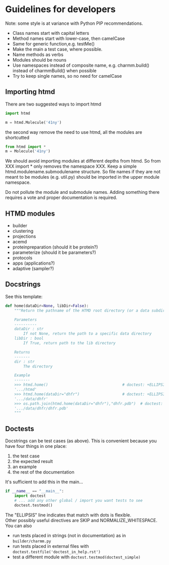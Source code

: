 Guidelines for developers
=========================

Note: some style is at variance with Python PIP recommendations.
 
* Class names start with capital letters
* Method names start with lower-case, then camelCase
* Same for generic function,e.g.   testMe()
* Make the main a test case, where possible. 
* Name methods as verbs
* Modules should be nouns 
* Use namespaces instead of composite name, e.g. charmm.build() instead of charmmBuild() when possible
* Try to keep single names, so no need for camelCase


Importing htmd
--------------

There are two suggested ways to import htmd

```python
import htmd

m = htmd.Molecule('41ny')
```
the second way remove the need to use htmd, all the modules are shortcutted

```python
from htmd import *
m = Molecule('41ny')
```
We should avoid importing modules at different depths from htmd. So from XXX import * only removes the namespace XXX. Keep a simple htmd.modulename.submodulename structure. So file names  if they are not meant to be modules (e.g. util.py) should be imported in the upper module namespace.

Do not pollute the module and submodule names. Adding something there requires a vote and proper documentation is required.

HTMD modules
------------
* builder
* clustering
* projections
* acemd 
* proteinpreparation (should it be protein?)
* parameterize (should it be parameters?)
* protocols
* apps (applications?)
* adaptive (sampler?)

Docstrings
----------

See this template:


```python
def home(dataDir=None, libDir=False):
    """Return the pathname of the HTMD root directory (or a data subdirectory).

    Parameters
    ----------
    dataDir : str
        If not None, return the path to a specific data directory
    libDir : bool
        If True, return path to the lib directory

    Returns
    -------
    dir : str
        The directory 

    Example
    -------
    >>> htmd.home()                                 # doctest: +ELLIPSIS
    '.../htmd'
    >>> htmd.home(dataDir="dhfr")                   # doctest: +ELLIPSIS
    '.../data/dhfr'
    >>> os.path.join(htmd.home(dataDir="dhfr"),"dhfr.pdb")  # doctest: +ELLIPSIS
    '.../data/dhfr/dhfr.pdb'
    """

```


Doctests
--------

Docstrings can be test cases (as above). This is convenient because you have four 
things in one place: 

 1. the test case
 2. the expected result
 3. an example
 4. the rest of the documentation

It's sufficient to add this in the main...
 
```python
if __name__ == "__main__":
    import doctest
    # ... add any other global / import you want tests to see
    doctest.testmod()
```

The "ELLIPSIS" line indicates that match with dots is flexible.   
Other possibly useful directives are SKIP and NORMALIZE_WHITESPACE. You can also

  * run tests placed in strings (not in documentation) as in `builder/charmm.py`
  * run tests placed in external files with `doctest.testfile('doctest_in_help.rst')`
  * test a different module with `doctest.testmod(doctest_simple)`

